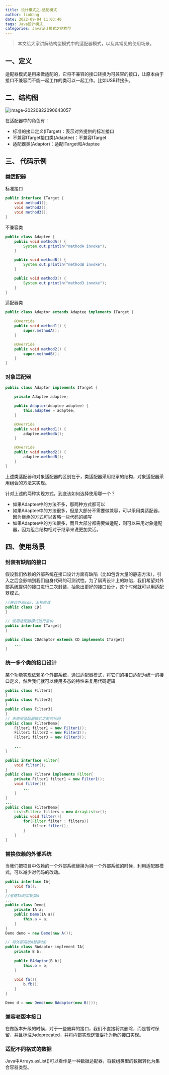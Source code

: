 ```yaml
---
title: 设计模式之-适配模式
author: linWang
date: 2022-09-04 11:03:40
tags: Java设计模式
categories: Java设计模式之结构型
---
```


> 本文给大家讲解结构型模式中的适配器模式，以及其常见的使用场景。

<!--more-->

## 一、定义

适配器模式是用来做适配的，它将不兼容的接口转换为可兼容的接口，让原本由于接口不兼容而不能一起工作的类可以一起工作。比如USB转接头。

## 二、结构图

![image-20220822090643057](image-20220822090643057.png)

在适配器中的角色有：

*   标准的接口定义(ITarget)：表示对外提供的标准接口
*   不兼容ITarget接口类(Adaptee)：不兼容ITarget
*   适配器类(Adaptor)：适配ITarget和Adaptee

## 三、                                                                                                                                                                                                                                                                                                                                                                                                                                                                                                                                                                                                                                                                                                                                                                                                                                                                                                                                                                                                                                                                                                                                                                                                                             代码示例

### 类适配器

标准接口

```java
public interface ITarget {
    void method1();
    void method2();
    void method3();
}
```

不兼容类

```java
public class Adaptee {
    public void methodA() {
        System.out.println("methodA invoke");
    }

    public void methodB() {
        System.out.println("methodB invoke");
    }

    public void method3() {
        System.out.println("method3 invoke");
    }
}
```

适配器类

```java
public class Adaptor extends Adaptee implements ITarget {

    @Override
    public void method1() {
        super.methodA();
    }

    @Override
    public void method2() {
        super.methodB();
    }
}
```

### 对象适配器

```java
public class Adaptor implements ITarget {

    private Adaptee adaptee;

    public Adaptor(Adaptee adaptee) {
        this.adaptee = adaptee;
    }

    @Override
    public void method1() {
        adaptee.methodA();
    }

    @Override
    public void method2() {
        adaptee.methodB();
    }
}
```

上述类适配器和对象适配器的区别在于，类适配器采用继承的结构，对象适配器采用组合的方法来实现。

针对上述的两种实现方式，到底该如何选择使用哪一个？

*   如果Adaptee中的方法不多，那两种方式都可以
*   如果Adaptee中的方法很多，但是大部分不需要做兼容，可以采用类适配器，因为继承的方式可以省略一些代码的编写
*   如果Adaptee中的方法很多，而且大部分都需要做适配，则可以采用对象适配器，因为组合结构相对于继承来说更加灵活。

## 四、使用场景

### 封装有缺陷的接口

假设我们依赖的外部系统在接口设计方面有缺陷（比如包含大量的静态方法），引入之后会影响到我们自身代码的可测试性。为了隔离设计上的缺陷，我们希望对外部系统提供的接口进行二次封装，抽象出更好的接口设计，这个时候就可以用适配器模式。

```java
//来自外部sdk，无权修改
public class CD{
}

// 使用适配器模式进行重构
public interface ITarget{
}

public class CDAdaptor extends CD implements ITarget{
    ...
}
```

### 统一多个类的接口设计

某个功能实现依赖多个外部系统，通过适配器模式，将它们的接口适配为统一的接口定义，然后我们就可以使用多态的特性来复用代码逻辑

```java
public class Filter1{
}
public class Filter2{
}
public class Filter3{
}
// 未使用适配器模式之前的代码
public class FilterDemo{
    Filter1 filter1 = new Filter1();
    Filter1 filter2 = new Filter2();
    Filter1 filter3 = new Filter3();
    
    ...
}

public interface Filter{
    void filter();
}
public class FilterA implements Filter{
    private Filter1 filter1 = new Filter1();
    void filter(){
        ...
    }
}
...
public class FilterDemo{
    List<Filter> filters = new ArrayList<>();
    public void filter(){
        for(Filter filter : filters){
            filter.filter();
        }
    }
}
```

### 替换依赖的外部系统

当我们把项目中依赖的一个外部系统替换为另一个外部系统的时候，利用适配器模式，可以减少对代码的改动。

```java
public interface IA{
    void fa();
}
//省略IA的实现类A
...
public class Demo{
    private IA a;
    public Demo(IA a){
        this.a = a;
    }
}
Demo demo = new Demo(new A());

// 将外部系统A替换为B
public class BAdaptor implement IA{
    private B b;
    
    public BAdaptor(B b){
        this.b = b;
    }
    
    void fa(){
    	b.fb();    
    }
}

Demo d = new Demo(new BAdaptor(new B()));
```

### 兼容老版本接口

在做版本升级的时候，对于一些废弃的接口，我们不直接将其删除，而是暂时保留，并且标注为deprecated，并将内部实现逻辑委托为新的接口实现。

### 适配不同格式的数据

Java中Arrays.asList()可以看作是一种数据适配器，将数组类型的数据转化为集合容器类型。
